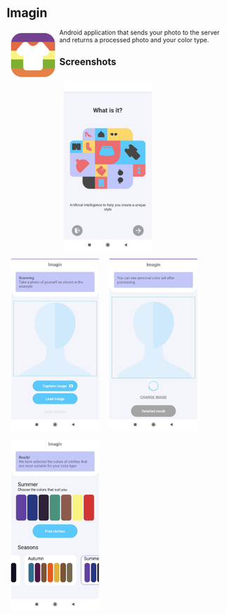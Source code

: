 # Imagin

<img src="/app/src/main/res/mipmap-hdpi/icon.png" align="left"
width="100" hspace="10" vspace="10"> 
Android application that sends your photo to the server and returns a processed photo and your color type.
<br />





## Screenshots

[<img src="/screenshots/intro.jpg" align="left"
width="200"
    hspace="10" vspace="10">]("/screenshots/intro.jpg")
[<img src="/screenshots/findimage.jpg" align="center"
width="200"
    hspace="10" vspace="10">]("/screenshots/findimage.jpg")
[<img src="/screenshots/sending.jpg" align="center"
width="200"
    hspace="10" vspace="10">]("/screenshots/sending.jpg")
[<img src="/screenshots/result.jpg" align="center"
width="200"
    hspace="10" vspace="10">]("/screenshots/result.jpg")







